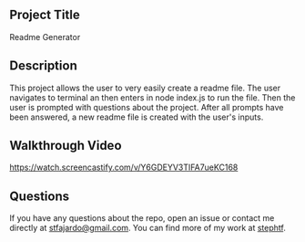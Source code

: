 ## Project Title
Readme Generator

## Description
This project allows the user to very easily create a readme file. The user navigates to terminal an then enters in node index.js to run the file. Then the user is prompted with questions about the project. After all prompts have been answered, a new readme file is created with the user's inputs. 

## Walkthrough Video 
https://watch.screencastify.com/v/Y6GDEYV3TIFA7ueKC168

## Questions 

If you have any questions about the repo, open an issue or contact me directly at stfajardo@gmail.com. You can find more of my work at [stephtf](https://github.com/stephtf/).


